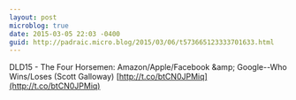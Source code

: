 ```yaml
---
layout: post
microblog: true
date: 2015-03-05 22:03 -0400
guid: http://padraic.micro.blog/2015/03/06/t573665123333701633.html
---
```

DLD15 - The Four Horsemen: Amazon/Apple/Facebook &amp;amp; Google--Who Wins/Loses (Scott Galloway) [http://t.co/btCN0JPMiq](http://t.co/btCN0JPMiq)
